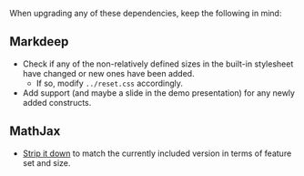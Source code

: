 When upgrading any of these dependencies, keep the following in mind:

## Markdeep

* Check if any of the non-relatively defined sizes in the built-in stylesheet have changed or new ones have been added.
    * If so, modify `../reset.css` accordingly.
* Add support (and maybe a slide in the demo presentation) for any newly added constructs.


## MathJax

* [Strip it down](https://github.com/mathjax/MathJax-docs/wiki/Guide:-reducing-size-of-a-mathjax-installation/1814429ed1e97bfb7675c0fd400804baa9287249) to match the currently included version in terms of feature set and size.
